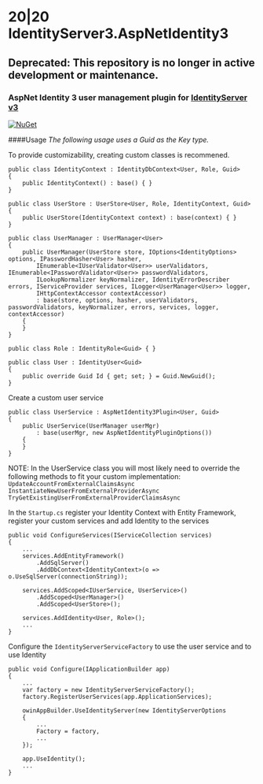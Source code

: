 # 20|20 IdentityServer3.AspNetIdentity3

## Deprecated: This repository is no longer in active development or maintenance.

### AspNet Identity 3 user management plugin for [IdentityServer v3](https://github.com/IdentityServer/IdentityServer3)

[![NuGet](https://img.shields.io/nuget/v/TwentyTwenty.IdentityServer3.AspNetIdentity3.svg)](https://www.nuget.org/packages/TwentyTwenty.IdentityServer3.AspNetIdentity3/)

####Usage
_The following usage uses a Guid as the Key type._

To provide customizability, creating custom classes is recommened.
```
public class IdentityContext : IdentityDbContext<User, Role, Guid>
{
	public IdentityContext() : base() { }        
}

public class UserStore : UserStore<User, Role, IdentityContext, Guid>
{
	public UserStore(IdentityContext context) : base(context) { }
}

public class UserManager : UserManager<User>
{
	public UserManager(UserStore store, IOptions<IdentityOptions> options, IPasswordHasher<User> hasher,
		IEnumerable<IUserValidator<User>> userValidators, IEnumerable<IPasswordValidator<User>> passwordValidators,
		ILookupNormalizer keyNormalizer, IdentityErrorDescriber errors, IServiceProvider services, ILogger<UserManager<User>> logger,
		IHttpContextAccessor contextAccessor) 
		: base(store, options, hasher, userValidators, passwordValidators, keyNormalizer, errors, services, logger, contextAccessor)
	{
	}
}

public class Role : IdentityRole<Guid> { }

public class User : IdentityUser<Guid>
{
	public override Guid Id { get; set; } = Guid.NewGuid();
}
```
Create a custom user service
```
public class UserService : AspNetIdentity3Plugin<User, Guid>
{
	public UserService(UserManager userMgr) 
		: base(userMgr, new AspNetIdentityPluginOptions())
	{
	}
}
```
NOTE: In the UserService class you will most likely need to override the following methods to fit your custom implementation:
`UpdateAccountFromExternalClaimsAsync`
`InstantiateNewUserFromExternalProviderAsync`
`TryGetExistingUserFromExternalProviderClaimsAsync`

In the `Startup.cs` register your Identity Context with Entity Framework,
register your custom services and add Identity to the services
```
public void ConfigureServices(IServiceCollection services)
{
	...
	services.AddEntityFramework()
		.AddSqlServer()
		.AddDbContext<IdentityContext>(o => o.UseSqlServer(connectionString));
		
	services.AddScoped<IUserService, UserService>()
		.AddScoped<UserManager>()
		.AddScoped<UserStore>();
		
	services.AddIdentity<User, Role>();
	...
}
```
Configure the `IdentityServerServiceFactory` to use the user service and to use Identity
```
public void Configure(IApplicationBuilder app)
{
	...
    var factory = new IdentityServerServiceFactory();
    factory.RegisterUserServices(app.ApplicationServices);

    owinAppBuilder.UseIdentityServer(new IdentityServerOptions
    {
        ...
        Factory = factory,
        ...
    });
	
	app.UseIdentity();
    ...
}
```
